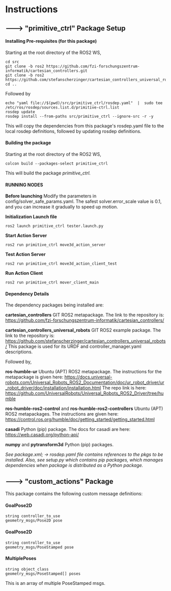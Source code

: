 # Instructions 

## ---> "primitive_ctrl" Package Setup

#### Installing Pre-requisites (for this package)
Starting at the root directory of the ROS2 WS,
```
cd src
git clone -b ros2 https://github.com/fzi-forschungszentrum-informatik/cartesian_controllers.git
git clone -b ros2 https://github.com/stefanscherzinger/cartesian_controllers_universal_robots.git
cd ..
```
Followed by
```
echo "yaml file://$(pwd)/src/primitive_ctrl/rosdep.yaml"  |  sudo tee /etc/ros/rosdep/sources.list.d/primitive-ctrl.list
rosdep update
rosdep install --from-paths src/primitive_ctrl --ignore-src -r -y
```
This will copy the dependencies from this package's rosdep.yaml file to the local rosdep definitions, followed by updating rosdep definitions. 

#### Building the package
Starting at the root directory of the ROS2 WS,
```
colcon build --packages-select primitive_ctrl
```
This will build the package *primitive_ctrl.* 

#### RUNNING NODES
**Before launching**
Modify the parameters in config/solver_safe_params.yaml. The safest solver.error_scale value is 0.1, and you can increase it gradually to speed up motion. 

**Initialization Launch file**
```
ros2 launch primitive_ctrl tester.launch.py
```
**Start Action Server**
```
ros2 run primitive_ctrl move3d_action_server
```
**Test Action Server**
```
ros2 run primitive_ctrl move3d_action_client_test
```
**Run Action Client**
```
ros2 run primitive_ctrl mover_client_main
```


#### Dependency Details
The dependency packages being installed are:

**cartesian_controllers** GIT ROS2 metapackage.
The link to the repository is: https://github.com/fzi-forschungszentrum-informatik/cartesian_controllers/

**cartesian_controllers_universal_robots** GIT ROS2 example package.
The link to the repository is: https://github.com/stefanscherzinger/cartesian_controllers_universal_robots/
This package is used for its URDF and controller_manager.yaml descriptions.

Followed by,

**ros-humble-ur** Ubuntu (APT) ROS2 metapackage. 
The instructions for the metapackage is given here: https://docs.universal-robots.com/Universal_Robots_ROS2_Documentation/doc/ur_robot_driver/ur_robot_driver/doc/installation/installation.html
The repo link is here: https://github.com/UniversalRobots/Universal_Robots_ROS2_Driver/tree/humble

**ros-humble-ros2-control** and **ros-humble-ros2-controllers** Ubuntu (APT) ROS2 metapackages.
The instructions are given here: https://control.ros.org/humble/doc/getting_started/getting_started.html

**casadi** Python (pip) package. 
The docs for casadi are here: https://web.casadi.org/python-api/

**numpy** and **pytransform3d** Python (pip) packages. 

*See package.xml; -> rosdep.yaml file contains references to the pkgs to be installed.*
*Also, see setup.py which contains pip packages, which manages dependencies when package is distributed as a Python package.*



## ---> "custom_actions" Package
This package contains the following custom message definitions:
#### GoalPose2D
```
string controller_to_use
geometry_msgs/Pose2D pose
```
#### GoalPose2D
```
string controller_to_use
geometry_msgs/PoseStamped pose
```
#### MultiplePoses
```
string object_class
geometry_msgs/PoseStamped[] poses
```
This is an array of multiple PoseStamped msgs. 